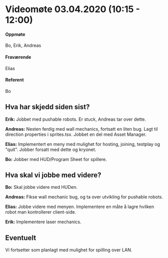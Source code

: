 # Videomøte 03.04.2020 (10:15 - 12:00)

#### Oppmøte
Bo, Erik, Andreas

#### Fraværende
Elias

#### Referent
Bo

## Hva har skjedd siden sist?
**Erik:** Jobbet med pushable robots. Er stuck, Andreas tar over dette.

**Andreas:** Nesten ferdig med wall mechanics, fortsatt en liten bug.
Lagt til direction properties i sprites.tsx. Jobbet en del med Asset Manager.

**Elias:** Implementert en meny med mulighet for hosting, joining, testplay og "quit". Jobber forsatt med dette og kryonet.

**Bo:** Jobber med HUD/Program Sheet for spillere.

## Hva skal vi jobbe  med videre?
**Bo:** Skal jobbe videre med HUDen.

**Andreas:** Fikse wall mechanic bug, og ta over utvikling for pushable robots.

**Elias:** Jobbe videre med menyen. Implementere en måte å lagre hvilken robot man kontrollerer client-side.

**Erik:** Implementere laser mechanics.

## Eventuelt
Vi fortsetter som planlagt med mulighet for spilling over LAN.
